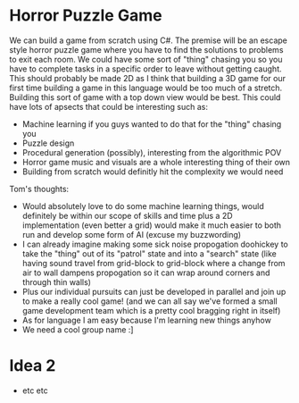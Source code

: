 # Horror Puzzle Game
We can build a game from scratch using C#. The premise will be an escape style horror puzzle game where you have to find the solutions to problems to exit each room. We could have some sort of "thing" chasing you so you have to complete tasks in a specific order to leave without getting caught. This should probably be made 2D as I think that building a 3D game for our first time building a game in this language would be too much of a stretch. Building this sort of game with a top down view would be best. This could have lots of apsects that could be interesting such as: 
- Machine learning if you guys wanted to do that for the "thing" chasing you
- Puzzle design 
- Procedural generation (possibly), interesting from the algorithmic POV
- Horror game music and visuals are a whole interesting thing of their own 
- Building from scratch would definitly hit the complexity we would need

Tom's thoughts:
- Would absolutely love to do some machine learning things, would definitely be within our scope of skills and time plus a 2D implementation (even better a grid) would make it much easier to both run and develop some form of AI (excuse my buzzwording)
- I can already imagine making some sick noise propogation doohickey to take the "thing" out of its "patrol" state and into a "search" state (like having sound travel from grid-block to grid-block where a change from air to wall dampens propogation so it can wrap around corners and through thin walls)
- Plus our individual pursuits can just be developed in parallel and join up to make a really cool game! (and we can all say we've formed a small game development team which is a pretty cool bragging right in itself)
- As for language I am easy because I'm learning new things anyhow
- We need a cool group name :]

# Idea 2
- etc etc
